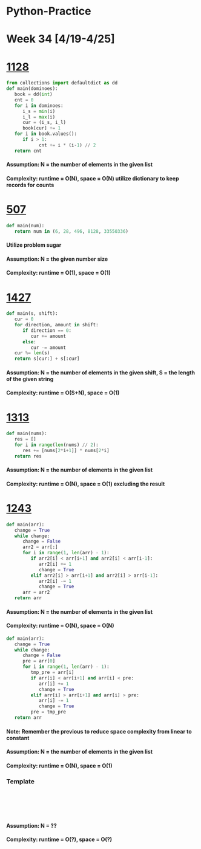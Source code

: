 # Python-Practice

# Week 34 [4/19-4/25]

# [1128](https://leetcode.com/problems/number-of-equivalent-domino-pairs/)
```python
from collections import defaultdict as dd
def main(dominoes):
   book = dd(int)
   cnt = 0
   for i in dominoes:
      i_s = min(i)
      i_l = max(i)
      cur = (i_s, i_l)
      book[cur] += 1
   for i in book.values():
      if i > 1:
            cnt += i * (i-1) // 2
   return cnt
```
#### Assumption: N = the number of elements in the given list
#### Complexity: runtime = O(N), space = O(N) utilize dictionary to keep records for counts

# [507](https://leetcode.com/problems/perfect-number/)
```python
def main(num):
   return num in (6, 28, 496, 8128, 33550336)
```
#### Utilize problem sugar
#### Assumption: N = the given number size
#### Complexity: runtime = O(1), space = O(1)

# [1427](https://leetcode.com/problems/perform-string-shifts/)
```python
def main(s, shift):
   cur = 0
   for direction, amount in shift:
      if direction == 0:
         cur += amount
      else:
         cur -= amount
   cur %= len(s)
   return s[cur:] + s[:cur]
```
#### Assumption: N = the number of elements in the given shift, S = the length of the given string
#### Complexity: runtime = O(S+N), space = O(1)

# [1313](https://leetcode.com/problems/decompress-run-length-encoded-list/)
```python
def main(nums):
   res = []
   for i in range(len(nums) // 2):
      res += [nums[2*i+1]] * nums[2*i]
   return res
```
#### Assumption: N = the number of elements in the given list
#### Complexity: runtime = O(N), space = O(1) excluding the result

# [1243](https://leetcode.com/problems/array-transformation/)
```python
def main(arr):
   change = True
   while change:
      change = False
      arr2 = arr[:]
      for i in range(1, len(arr) - 1):
         if arr2[i] < arr[i+1] and arr2[i] < arr[i-1]:
            arr2[i] += 1
            change = True
         elif arr2[i] > arr[i+1] and arr2[i] > arr[i-1]:
            arr2[i] -= 1
            change = True
      arr = arr2
   return arr
```
#### Assumption: N = the number of elements in the given list
#### Complexity: runtime = O(N), space = O(N)
```python
def main(arr):
   change = True
   while change:
      change = False
      pre = arr[0]
      for i in range(1, len(arr) - 1):
         tmp_pre = arr[i]
         if arr[i] < arr[i+1] and arr[i] < pre:
            arr[i] += 1
            change = True
         elif arr[i] > arr[i+1] and arr[i] > pre:
            arr[i] -= 1
            change = True
         pre = tmp_pre
   return arr
```
#### Note: Remember the previous to reduce space complexity from linear to constant
#### Assumption: N = the number of elements in the given list
#### Complexity: runtime = O(N), space = O(1)

### Template
# []()
```sql
```

# []()
```python
```
#### Assumption: N = ??
#### Complexity: runtime = O(?), space = O(?)